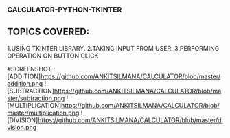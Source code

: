 ### CALCULATOR-PYTHON-TKINTER

## TOPICS COVERED:
1.USING TKINTER LIBRARY.
2.TAKING INPUT FROM USER.
3.PERFORMING OPERATION ON BUTTON CLICK

#SCREENSHOT
![ADDITION]https://github.com/ANKITSILMANA/CALCULATOR/blob/master/addition.png
![SUBTRACTION]https://github.com/ANKITSILMANA/CALCULATOR/blob/master/subtraction.png
![MULTIPLICATION]https://github.com/ANKITSILMANA/CALCULATOR/blob/master/multiplication.png
![DIVISION]https://github.com/ANKITSILMANA/CALCULATOR/blob/master/division.png
